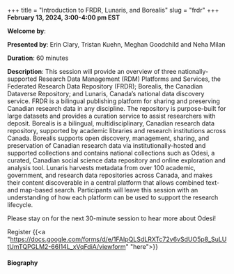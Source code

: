 +++
title = "Introduction to FRDR, Lunaris, and Borealis"
slug = "frdr"
+++
**February 13, 2024, 3:00-4:00 pm EST**

**Welcome by**: 

**Presented by**: Erin Clary, Tristan Kuehn, Meghan Goodchild and Neha Milan

**Duration**: 60 minutes

**Description**: This session will provide an overview of three nationally-supported Research Data Management
(RDM) Platforms and Services, the Federated Research Data Repository (FRDR); Borealis, the Canadian Dataverse
Repository; and Lunaris, Canada’s national data discovery service. FRDR is a bilingual publishing platform for
sharing and preserving Canadian research data in any discipline. The repository is purpose-built for large
datasets and provides a curation service to assist researchers with deposit. Borealis is a bilingual,
multidisciplinary, Canadian research data repository, supported by academic libraries and research
institutions across Canada. Borealis supports open discovery, management, sharing, and preservation of
Canadian research data via institutionally-hosted and supported collections and contains national collections
such as Odesi, a curated, Canadian social science data repository and online exploration and analysis
tool. Lunaris harvests metadata from over 100 academic, government, and research data repositories across
Canada, and makes their content discoverable in a central platform that allows combined text- and map-based
search. Participants will leave this session with an understanding of how each platform can be used to support
the research lifecycle.

Please stay on for the next 30-minute session to hear more about Odesi!

Register {{<a "https://docs.google.com/forms/d/e/1FAIpQLSdLRXTc72v6vSdUO5p8_SuLUtUmTQPGLM2-66I14L_xVqFdiA/viewform" "here">}}

<!-- Le même séminaire [en français](/template). -->

#### Biography

